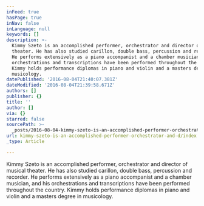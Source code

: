 ```yaml
---
inFeed: true
hasPage: true
inNav: false
inLanguage: null
keywords: []
description: >-
  Kimmy Szeto is an accomplished performer, orchestrator and director of musical
  theater. He has also studied carillon, double bass, percussion and recorder.
  He performs extensively as a piano accompanist and a chamber musician, and his
  orchestrations and transcriptions have been performed throughout the country.
  Kimmy holds performance diplomas in piano and violin and a masters degree in
  musicology.
datePublished: '2016-08-04T21:40:07.381Z'
dateModified: '2016-08-04T21:39:58.671Z'
authors: []
publisher: {}
title: ''
author: []
via: {}
starred: false
sourcePath: >-
  _posts/2016-08-04-kimmy-szeto-is-an-accomplished-performer-orchestrator-and-d.md
url: kimmy-szeto-is-an-accomplished-performer-orchestrator-and-d/index.html
_type: Article

---
```

Kimmy Szeto is an accomplished performer, orchestrator and director of musical theater. He has also studied carillon, double bass, percussion and recorder. He performs extensively as a piano accompanist and a chamber musician, and his orchestrations and transcriptions have been performed throughout the country. Kimmy holds performance diplomas in piano and violin and a masters degree in musicology.